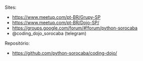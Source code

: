 Sites:
- https://www.meetup.com/pt-BR/Grupy-SP
- https://www.meetup.com/pt-BR/Dojo-SP/
- https://groups.google.com/forum/#!forum/python-sorocaba
- @coding_dojo_sorocaba (telegram)

Repositório:
- https://github.com/python-sorocaba/coding-dojo/
